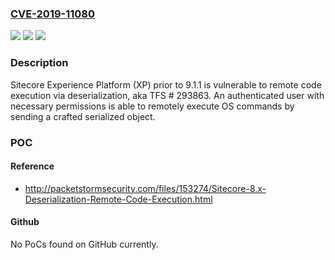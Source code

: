 ### [CVE-2019-11080](https://cve.mitre.org/cgi-bin/cvename.cgi?name=CVE-2019-11080)
![](https://img.shields.io/static/v1?label=Product&message=n%2Fa&color=blue)
![](https://img.shields.io/static/v1?label=Version&message=n%2Fa&color=blue)
![](https://img.shields.io/static/v1?label=Vulnerability&message=n%2Fa&color=brighgreen)

### Description

Sitecore Experience Platform (XP) prior to 9.1.1 is vulnerable to remote code execution via deserialization, aka TFS # 293863. An authenticated user with necessary permissions is able to remotely execute OS commands by sending a crafted serialized object.

### POC

#### Reference
- http://packetstormsecurity.com/files/153274/Sitecore-8.x-Deserialization-Remote-Code-Execution.html

#### Github
No PoCs found on GitHub currently.

